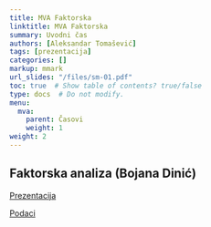 ```yaml
---
title: MVA Faktorska
linktitle: MVA Faktorska
summary: Uvodni čas
authors: [Aleksandar Tomašević]
tags: [prezentacija]
categories: []
markup: mmark
url_slides: "/files/sm-01.pdf"
toc: true  # Show table of contents? true/false
type: docs  # Do not modify.
menu:
  mva:
    parent: Časovi
    weight: 1
weight: 2
---
```

## Faktorska analiza (Bojana Dinić)

[Prezentacija](/files/faktorska.pdf)

[Podaci](/files/PCA.sav)

